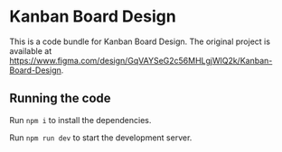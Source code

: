 
  # Kanban Board Design

  This is a code bundle for Kanban Board Design. The original project is available at https://www.figma.com/design/GqVAYSeG2c56MHLgjWlQ2k/Kanban-Board-Design.

  ## Running the code

  Run `npm i` to install the dependencies.

  Run `npm run dev` to start the development server.
  